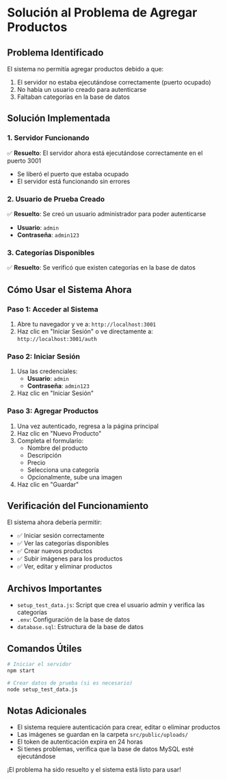 # Solución al Problema de Agregar Productos

## Problema Identificado
El sistema no permitía agregar productos debido a que:
1. El servidor no estaba ejecutándose correctamente (puerto ocupado)
2. No había un usuario creado para autenticarse
3. Faltaban categorías en la base de datos

## Solución Implementada

### 1. Servidor Funcionando
✅ **Resuelto**: El servidor ahora está ejecutándose correctamente en el puerto 3001
- Se liberó el puerto que estaba ocupado
- El servidor está funcionando sin errores

### 2. Usuario de Prueba Creado
✅ **Resuelto**: Se creó un usuario administrador para poder autenticarse
- **Usuario**: `admin`
- **Contraseña**: `admin123`

### 3. Categorías Disponibles
✅ **Resuelto**: Se verificó que existen categorías en la base de datos

## Cómo Usar el Sistema Ahora

### Paso 1: Acceder al Sistema
1. Abre tu navegador y ve a: `http://localhost:3001`
2. Haz clic en "Iniciar Sesión" o ve directamente a: `http://localhost:3001/auth`

### Paso 2: Iniciar Sesión
1. Usa las credenciales:
   - **Usuario**: `admin`
   - **Contraseña**: `admin123`
2. Haz clic en "Iniciar Sesión"

### Paso 3: Agregar Productos
1. Una vez autenticado, regresa a la página principal
2. Haz clic en "Nuevo Producto"
3. Completa el formulario:
   - Nombre del producto
   - Descripción
   - Precio
   - Selecciona una categoría
   - Opcionalmente, sube una imagen
4. Haz clic en "Guardar"

## Verificación del Funcionamiento

El sistema ahora debería permitir:
- ✅ Iniciar sesión correctamente
- ✅ Ver las categorías disponibles
- ✅ Crear nuevos productos
- ✅ Subir imágenes para los productos
- ✅ Ver, editar y eliminar productos

## Archivos Importantes

- `setup_test_data.js`: Script que crea el usuario admin y verifica las categorías
- `.env`: Configuración de la base de datos
- `database.sql`: Estructura de la base de datos

## Comandos Útiles

```bash
# Iniciar el servidor
npm start

# Crear datos de prueba (si es necesario)
node setup_test_data.js
```

## Notas Adicionales

- El sistema requiere autenticación para crear, editar o eliminar productos
- Las imágenes se guardan en la carpeta `src/public/uploads/`
- El token de autenticación expira en 24 horas
- Si tienes problemas, verifica que la base de datos MySQL esté ejecutándose

¡El problema ha sido resuelto y el sistema está listo para usar!